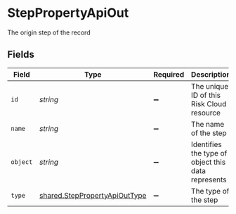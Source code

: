 # StepPropertyApiOut

The origin step of the record


## Fields

| Field                                                                          | Type                                                                           | Required                                                                       | Description                                                                    | Example                                                                        |
| ------------------------------------------------------------------------------ | ------------------------------------------------------------------------------ | ------------------------------------------------------------------------------ | ------------------------------------------------------------------------------ | ------------------------------------------------------------------------------ |
| `id`                                                                           | *string*                                                                       | :heavy_minus_sign:                                                             | The unique ID of this Risk Cloud resource                                      | a1b2c3d4                                                                       |
| `name`                                                                         | *string*                                                                       | :heavy_minus_sign:                                                             | The name of the step                                                           | Identify Risk                                                                  |
| `object`                                                                       | *string*                                                                       | :heavy_minus_sign:                                                             | Identifies the type of object this data represents                             | step                                                                           |
| `type`                                                                         | [shared.StepPropertyApiOutType](../../models/shared/steppropertyapiouttype.md) | :heavy_minus_sign:                                                             | The type of the step                                                           | ORIGIN                                                                         |